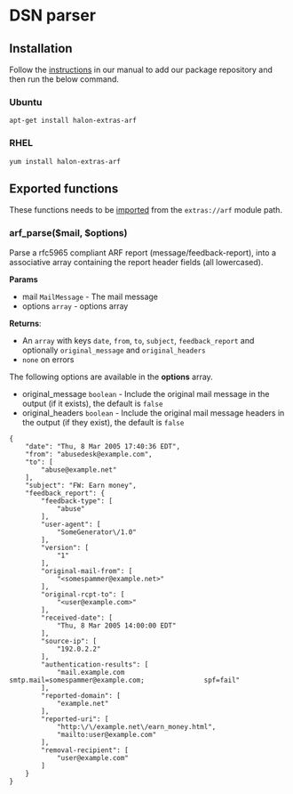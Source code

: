# DSN parser

## Installation

Follow the [instructions](https://docs.halon.io/manual/comp_install.html#installation) in our manual to add our package repository and then run the below command.

### Ubuntu

```
apt-get install halon-extras-arf
```

### RHEL

```
yum install halon-extras-arf
```

## Exported functions

These functions needs to be [imported](https://docs.halon.io/hsl/structures.html#import) from the `extras://arf` module path.

### arf_parse($mail, $options)

Parse a rfc5965 compliant ARF report (message/feedback-report), into a associative array containing the report header fields (all lowercased).

**Params**

- mail `MailMessage` - The mail message
- options `array` - options array

**Returns**:
* An `array` with keys `date`, `from`, `to`, `subject`, `feedback_report` and optionally `original_message` and `original_headers`
* `none` on errors

The following options are available in the **options** array.

- original_message `boolean` - Include the original mail message in the output (if it exists), the default is `false`
- original_headers `boolean` - Include the original mail message headers in the output (if they exist), the default is `false`

```
{
	"date": "Thu, 8 Mar 2005 17:40:36 EDT",
	"from": "abusedesk@example.com",
	"to": [
		"abuse@example.net"
	],
	"subject": "FW: Earn money",
	"feedback_report": {
		"feedback-type": [
			"abuse"
		],
		"user-agent": [
			"SomeGenerator\/1.0"
		],
		"version": [
			"1"
		],
		"original-mail-from": [
			"<somespammer@example.net>"
		],
		"original-rcpt-to": [
			"<user@example.com>"
		],
		"received-date": [
			"Thu, 8 Mar 2005 14:00:00 EDT"
		],
		"source-ip": [
			"192.0.2.2"
		],
		"authentication-results": [
			"mail.example.com               smtp.mail=somespammer@example.com;               spf=fail"
		],
		"reported-domain": [
			"example.net"
		],
		"reported-uri": [
			"http:\/\/example.net\/earn_money.html",
			"mailto:user@example.com"
		],
		"removal-recipient": [
			"user@example.com"
		]
	}
}
```
